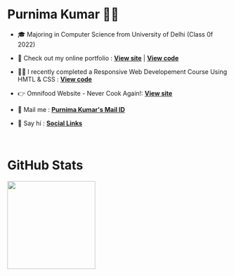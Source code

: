 # Purnima Kumar 👩‍💻

- 🎓 Majoring in Computer Science from University of Delhi (Class 0f 2022)

- 🚀 Check out my online portfolio : [**View site**](https://purnimakumarr.github.io) | [**View code**](https://github.com/purnimakumarr/purnimakumarr.github.io)

- 👩‍💻 I recently completed a Responsive Web Developement Course Using HMTL & CSS : [**View code**](https://github.com/purnimakumarr/html-css-course)

- 👉 Omnifood Website - Never Cook Again!: [**View site**](https://omnifood-purnima.netlify.app)

- 💌 Mail me : [**Purnima Kumar's Mail ID**](mailto:purnimakumar2021@gmail.com)

- 🔗 Say hi : [**Social Links**](https://linktr.ee/purnimakumar)

<br />

# GitHub Stats

<img height="200em" src="https://github-readme-stats.vercel.app/api/top-langs/?username=purnimakumarr&layout=compact&langs_count=4&theme=vision-friendly-dark&card_width=300em"/>

